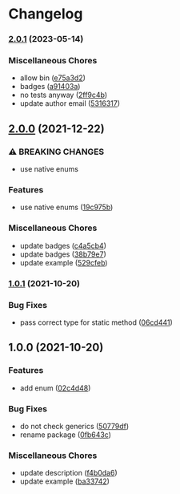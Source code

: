 # Changelog

### [2.0.1](https://www.github.com/brokeyourbike/http-enums-php/compare/v2.0.0...v2.0.1) (2023-05-14)


### Miscellaneous Chores

* allow bin ([e75a3d2](https://www.github.com/brokeyourbike/http-enums-php/commit/e75a3d2091c7340678dbb08143dbb946e59ede9a))
* badges ([a91403a](https://www.github.com/brokeyourbike/http-enums-php/commit/a91403aca35ba408769cb7f91c85084d1e0c6fa0))
* no tests anyway ([2ff9c4b](https://www.github.com/brokeyourbike/http-enums-php/commit/2ff9c4b9af06fee43b8ab674263a4b401e9c52d4))
* update author email ([5316317](https://www.github.com/brokeyourbike/http-enums-php/commit/5316317d51ed38a12ef5f99d8b1478fba34e5654))

## [2.0.0](https://www.github.com/brokeyourbike/http-enums-php/compare/v1.0.1...v2.0.0) (2021-12-22)


### ⚠ BREAKING CHANGES

* use native enums

### Features

* use native enums ([19c975b](https://www.github.com/brokeyourbike/http-enums-php/commit/19c975bbc12119e49cd6681ae5ca2635df94c7ee))


### Miscellaneous Chores

* update badges ([c4a5cb4](https://www.github.com/brokeyourbike/http-enums-php/commit/c4a5cb47ce3dffcbd8d9d6ba1329c5f384111a90))
* update badges ([38b79e7](https://www.github.com/brokeyourbike/http-enums-php/commit/38b79e7da2f20c77bc3735b1b916955988941770))
* update example ([529cfeb](https://www.github.com/brokeyourbike/http-enums-php/commit/529cfeba843ea1a1e466f1c744550a2ef8e976da))

### [1.0.1](https://www.github.com/brokeyourbike/http-enums-php/compare/v1.0.0...v1.0.1) (2021-10-20)


### Bug Fixes

* pass correct type for static method ([06cd441](https://www.github.com/brokeyourbike/http-enums-php/commit/06cd441955988e1d5eca7624a68872f2912af889))

## 1.0.0 (2021-10-20)


### Features

* add enum ([02c4d48](https://www.github.com/brokeyourbike/http-enums-php/commit/02c4d485cf71ad975471eeaa324bc92413280785))


### Bug Fixes

* do not check generics ([50779df](https://www.github.com/brokeyourbike/http-enums-php/commit/50779df1a7c0aa071450b4e71b86ba95b8dba3ab))
* rename package ([0fb643c](https://www.github.com/brokeyourbike/http-enums-php/commit/0fb643cae94964c244b73f44a6b7d5ae9dc1252d))


### Miscellaneous Chores

* update description ([f4b0da6](https://www.github.com/brokeyourbike/http-enums-php/commit/f4b0da601505fc71a68e09a81866c479af2da831))
* update example ([ba33742](https://www.github.com/brokeyourbike/http-enums-php/commit/ba3374209ecc560ada3c46382037ac934d9dda06))
